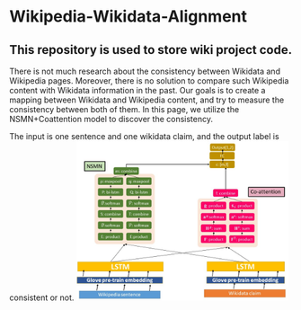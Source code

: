 # Wikipedia-Wikidata-Alignment
This repository is used to store wiki project code.
-------------------------------------------------------------
There is not much research about the consistency between Wikidata and Wikipedia pages. Moreover, there is no solution to 
compare such Wikipedia content with Wikidata information in the past. Our goals is to create a mapping between Wikidata
and Wikipedia content, and try to measure the consistency between both of them. In this page, we utilize the NSMN+Coattention
model to discover the consistency.

The input is one sentence and one wikidata claim, and the output label is consistent or not.
<img src="https://github.com/l852888/Wikipedia-Wikidata-Alignment/blob/master/framework/framework.jpg" width="75%" height="75%">
